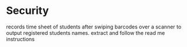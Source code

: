 # Security
records time sheet of students after swiping barcodes over a scanner to output registered students names.
extract and follow the read me instructions

